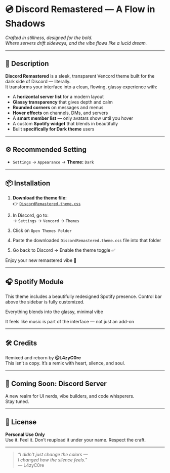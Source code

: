 # 💿 Discord Remastered — A Flow in Shadows

*Crafted in stillness, designed for the bold.  
Where servers drift sideways, and the vibe flows like a lucid dream.*

---

## 🌌 Description

**Discord Remastered** is a sleek, transparent Vencord theme built for the dark side of Discord — literally.  
It transforms your interface into a clean, flowing, glassy experience with:

- A **horizontal server list** for a modern layout  
- **Glassy transparency** that gives depth and calm  
- **Rounded corners** on messages and menus  
- **Hover effects** on channels, DMs, and servers  
- A **smart member list** — only avatars show until you hover  
- A custom **Spotify widget** that blends in beautifully  
- Built **specifically for Dark theme** users

---

## ⚙️ Recommended Setting

- `Settings` → `Appearance` → **Theme:** `Dark`

---

## 📦 Installation

1. **Download the theme file:**  
   👉 [`DiscordRemastered.theme.css`](https://github.com/user-attachments/files/21303563/Discord.Remastered.theme.zip)

2. In Discord, go to:  
   → `Settings` → `Vencord` → `Themes`

3. Click on `Open Themes Folder`

4. Paste the downloaded `DiscordRemastered.theme.css` file into that folder

5. Go back to Discord → Enable the theme toggle ✅

Enjoy your new remastered vibe 🌌

---

## 🎧 Spotify Module

This theme includes a beautifully redesigned Spotify presence.
Control bar above the sidebar is fully customized.

Everything blends into the glassy, minimal vibe

It feels like music is part of the interface — not just an add-on

---

## 🛠️ Credits

Remixed and reborn by **@L4zyC0re**  
This isn’t a copy. It’s a remix with heart, silence, and soul.

---

## 🏡 Coming Soon: Discord Server

A new realm for UI nerds, vibe builders, and code whisperers.  
Stay tuned.

---

## 📜 License

**Personal Use Only**  
Use it. Feel it. Don’t reupload it under your name. Respect the craft.

---

> *“I didn’t just change the colors —  
> I changed how the silence feels.”*  
> — L4zyC0re
